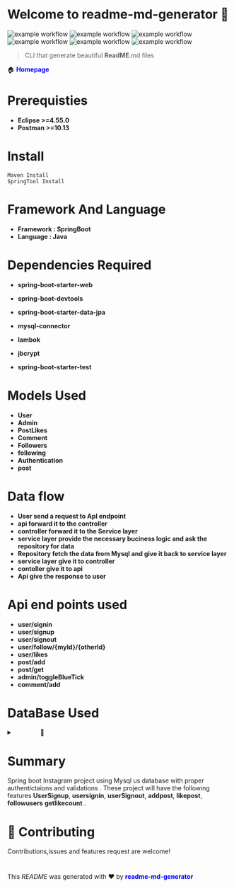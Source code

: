 # Welcome to readme-md-generator &#x1F44B; 
![example workflow](https://img.shields.io/badge/Eclipse-Version%3A%202022--09%20(4.25.0)-orange)
![example workflow](https://img.shields.io/badge/SpringBoot-2.2.1-yellowgreen)
![example workflow](https://img.shields.io/badge/Java-8-yellowgreen)
![example workflow](https://img.shields.io/badge/Postman-v10.13-orange)
![example workflow](https://img.shields.io/badge/Documentation-Yes-green)
![example workflow](https://img.shields.io/badge/Manitained%3F-Yes-green)
 >CLI that generate beautiful **ReadME**.md files

  :house:  <b><span style="color: blue;">Homepage</span></b>
  


 # Prerequisties

 - **Eclipse >=4.55.0**
 - **Postman >=10.13**
 


# Install
```
Maven Install
SpringTool Install
```
 # Framework And Language

 - **Framework :  SpringBoot**
 - **Language :  Java**

 # Dependencies Required

 
 - **spring-boot-starter-web**
 - **spring-boot-devtools**
 - **spring-boot-starter-data-jpa**
 - **mysql-connector**
 - **lambok**
 - **jbcrypt**

 - **spring-boot-starter-test**
 


# Models Used



 - **User**
 -  **Admin**
 -  **PostLikes**
 -  **Comment**
 -  **Followers**
 -  **following**
 -  **Authentication**
 -  **post**


	
	



#  Data flow

- **User send a request to ApI endpoint**
- **api forward it to the controller**
- **controller forward it to the Service layer**
- **service layer provide the necessary buciness logic and ask the repository for data**
- **Repository fetch the data from Mysql and give it back to service layer**
- **service layer give it to controller**
- **contoller give it to api**
- **Api give the response to user**


#  Api end points used

- **user/signin**
- **user/signup**
- **user/signout**
- **user/follow/{myId}/{otherId}**
- **user/likes**
- **post/add**
- **post/get**
- **admin/toggleBlueTick**
- **comment/add**








	
	


  


	







	



# DataBase Used

<details>
<summary><b><span style="color: white;">Clickme</span></b> &#x1F4F2; </summary>

*Mysql*



</details>






  




# Summary

 Spring boot Instagram  project using Mysql us database with proper authentictaions and validations .
These project will have the following features
**UserSignup**,
**usersignin**,
**userSignout**,
**addpost**,
**likepost**,
**followusers**
**getlikecount**
.






# :handshake:  Contributing
  Contributions,issues and features request are welcome! 
  

  #


  This *README* was generated with &#x2764;&#xFE0F; by <b><span style="color: blue;">readme-md-generator</span></b> 










   
  
  

